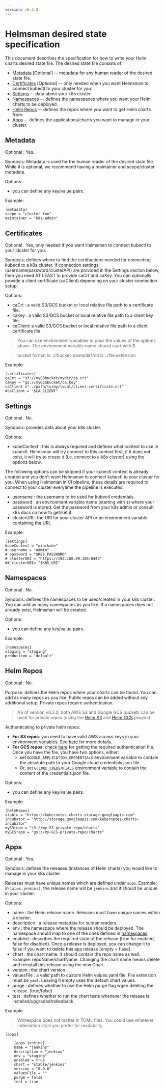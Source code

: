 ```yaml
---
version: v0.2.0
---
```


# Helmsman desired state specification

This document describes the specification for how to write your Helm charts desired state file. The desired state file consists of:

- [Metadata](#metadata) [Optional] -- metadata for any human reader of the desired state file.
- [Certificates](#certificates) [Optional] -- only needed when you want Helmsman to connect kubectl to your cluster for you.
- [Settings](#settings) -- data about your k8s cluster. 
- [Namespaces](#namespaces) -- defines the namespaces where you want your Helm charts to be deployed.
- [Helm Repos](#helm-repos) -- defines the repos where you want to get Helm charts from.
- [Apps](#apps) -- defines the applications/charts you want to manage in your cluster.

## Metadata

Optional : Yes.

Synopsis: Metadata is used for the human reader of the desired state file. While it is optional, we recommend having a maintainer and scope/cluster metadata.

Options: 
- you can define any key/value pairs.

Example: 

```
[metadata]
scope = "cluster foo"
maintainer = "k8s-admin"
```

## Certificates

Optional : Yes, only needed if you want Helmsman to connect kubectl to your cluster for you.

Synopsis: defines where to find the certifactions needed for connecting kubectl to a k8s cluster. If connection settings (username/password/clusterAPI) are provided in the Settings section below, then you need AT LEAST to provide caCrt and caKey. You can optionally provide a client certificate (caClient) depending on your cluster connection setup.

Options: 
- caCrt : a valid S3/GCS bucket or local relative file path to a certificate file. 
- caKey : a valid S3/GCS bucket or local relative file path to a client key file.
- caClient: a valid S3/GCS bucket or local relative file path to a client certificate file.

> You can use environment variables to pass the values of the options above. The environment variable name should start with $

> bucket format is: <s3 or gs>://bucket-name/dir1/dir2/.../file.extension

Example: 

```
[certificates]
caCrt = "s3://myS3bucket/mydir/ca.crt" 
caKey = "gs://myGCSbucket/ca.key" 
caClient ="../path/to/my/local/client-certificate.crt"
#caClient = "$CA_CLIENT"
```

## Settings

Optional : No.

Synopsis: provides data about your k8s cluster.

Options: 
- kubeContext : this is always required and defines what context to use in kubectl. Helmsman will try connect to this context first, if it does not exist, it will try to create it (i.e. connect to a k8s cluster) using the options below.

The following options can be skipped if your kubectl context is already created and you don't want Helmsman to connect kubectl to your cluster for you. When using Helmsman in CI pipeline, these details are required to connect to your cluster everytime the pipeline is executed.

- username   : the username to be used for kubectl credentials.
- password   : an environment variable name (starting with `$`) where your password is stored. Get the password from your k8s admin or consult k8s docs on how to get/set it. 
- clusterURI : the URI for your cluster API or an environment variable containing the URI.

Example: 

```
[settings]
kubeContext = "minikube" 
# username = "admin"
# password = "$K8S_PASSWORD" 
# clusterURI = "https://192.168.99.100:8443" 
## clusterURI= "$K8S_URI"
```

## Namespaces

Optional : No.

Synopsis: defines the namespaces to be used/created in your k8s cluster. You can add as many namespaces as you like.
If a namespaces does not already exist, Helmsman will be created.

Options: 
- you can define any key/value pairs.

Example: 

```
[namespaces]
staging = "staging" 
production = "default"
```

## Helm Repos

Optional : No.

Purpose: defines the Helm repos where your charts can be found. You can add as many repos as you like. Public repos can be added without any additional setup. Private repos require authentication. 

> AS of version v0.2.0, both AWS S3 and Google GCS buckets can be used for private repos (using the [Helm S3](https://github.com/hypnoglow/helm-s3) and [Helm GCS](https://github.com/nouney/helm-gcs) plugins). 

Authenticating to private helm repos:
- **For S3 repos**: you need to have valid AWS access keys in your environment variables. See [here](https://github.com/hypnoglow/helm-s3#note-on-aws-authentication) for more details.
- **For GCS repos**: check [here](https://www.terraform.io/docs/providers/google/index.html#authentication-json-file) for getting the required authentication file. Once you have the file, you have two options, either:
    - set `GOOGLE_APPLICATION_CREDENTIALS` environment variable to contain the absolute path to your Google cloud credentials.json file.
    - Or, set `GCLOUD_CREDENTIALS` environment variable to contain the content of the credentials.json file. 

Options: 
- you can define any key/value pairs.

Example: 

```
[helmRepos]
stable = "https://kubernetes-charts.storage.googleapis.com"
incubator = "http://storage.googleapis.com/kubernetes-charts-incubator"
myS3repo = "s3://my-S3-private-repo/charts"
myGCSrepo = "gs://my-GCS-private-repo/charts"
```

## Apps

Optional : Yes.

Synopsis: defines the releases (instances of Helm charts) you would like to manage in your k8s cluster. 

Releases must have unique names which are defined under `apps`. Example: in `[apps.jenkins]`, the release name will be `jenkins` and it should be unique in your cluster. 

Options: 
- name        : the Helm release name. Releases must have unique names within a cluster.
- description : a release metadata for human readers.
- env         : the namespace where the release should be deployed. The namespace should map to one of the ones defined in [namespaces](#namespaces).  
- enabled     : describes the required state of the release (true for enabled, false for disabled). Once a release is deployed, you can change it to false if you want to delete this app release [empty = flase].
- chart       : the chart name. It should contain the repo name as well. Example: repoName/chartName. Changing the chart name means delete and reinstall this release using the new Chart.
- version     : the chart version.
- valuesFile  : a valid path to custom Helm values.yaml file. File extension must be `yaml`. Leaving it empty uses the default chart values.
- purge       : defines whether to use the Helm purge flag wgen deleting the release. (true/false)
- test        : defines whether to run the chart tests whenever the release is installed/upgraded/rolledback.

Example: 

> Whitespace does not matter in TOML files. You could use whatever indentation style you prefer for readability.

```
[apps]

    [apps.jenkins]
    name = "jenkins" 
    description = "jenkins"
    env = "staging" 
    enabled = true 
    chart = "stable/jenkins" 
    version = "0.9.0"
    valuesFile = "" 
    purge = false 
    test = true 
```


